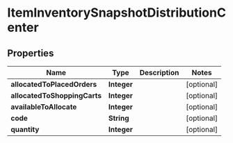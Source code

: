

# ItemInventorySnapshotDistributionCenter


## Properties

| Name | Type | Description | Notes |
|------------ | ------------- | ------------- | -------------|
|**allocatedToPlacedOrders** | **Integer** |  |  [optional] |
|**allocatedToShoppingCarts** | **Integer** |  |  [optional] |
|**availableToAllocate** | **Integer** |  |  [optional] |
|**code** | **String** |  |  [optional] |
|**quantity** | **Integer** |  |  [optional] |



